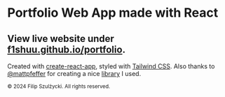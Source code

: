 # Portfolio Web App made with React

## View live website under [f1shuu.github.io/portfolio](https://f1shuu.github.io/portfolio).

Created with [create-react-app](https://github.com/facebook/create-react-app), styled with [Tailwind CSS](https://tailwindcss.com/docs/installation).
Also thanks to [@mattpfeffer](https://github.com/mattpfeffer) for creating a nice [library](https://github.com/mattpfeffer/tailwind-typewriter) I used.

<sub>© 2024 Filip Szulżycki. All rights reserved.</sub>
